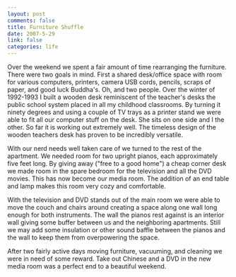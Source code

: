 ```yaml
--- 
layout: post
comments: false
title: Furniture Shuffle
date: 2007-5-29
link: false
categories: life
---
```

Over the weekend we spent a fair amount of time rearranging the furniture.  There were two goals in mind.  First a shared desk/office space with room for various computers, printers, camera USB cords, pencils, scraps of paper, and good luck Buddha's.  Oh, and two people.  Over the winter of 1992-1993 I built a wooden desk reminiscent of the teacher's desks the public school system placed in all my childhood classrooms.  By turning it ninety degrees and using a couple of TV trays as a printer stand we were able to fit all our computer stuff on the desk.  She sits on one side and I the other.  So far it is working out extremely well.  The timeless design of the wooden teachers desk has proven to be incredibly versatile.

With our nerd needs well taken care of we turned to the rest of the apartment.  We needed room for two upright pianos, each approximately five feet long.  By giving away ("free to a good home") a cheap corner desk we made room in the spare bedroom for the television and all the DVD movies.  This has now become our media room.  The addition of an end table and lamp makes this room very cozy and comfortable.

With the television and DVD stands out of the main room we were able to move the couch and chairs around creating a space along one wall long enough for both instruments.  The wall the pianos rest against is an interior wall giving some buffer between us and the neighboring apartments.  Still we may add some insulation or other sound baffle between the pianos and the wall to keep them from overpowering the space.

After two fairly active days moving furniture, vacuuming, and cleaning we were in need of some reward.  Take out Chinese and a DVD in the new media room was a perfect end to a beautiful weekend.
